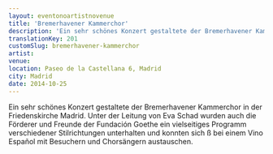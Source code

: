 ```yaml
---
layout: eventonoartistnovenue
title: 'Bremerhavener Kammerchor'
description: 'Ein sehr schönes Konzert gestaltete der Bremerhavener Kammerchor in der Friedenskirche Madrid. Unter der Leitung von Eva Schad wurden auch die Förderer und Freunde der Fundación Goethe ein vielseitiges Programm verschiedener Stilrichtungen  unterhalten und konnten sich anschließend bei einem Vino Español mit Besuchern und Chorsängern austauschen.'
translationKey: 201
customSlug: bremerhavener-kammerchor
artist: 
venue: 
location: Paseo de la Castellana 6, Madrid
city: Madrid
date: 2014-10-25 
---
```


Ein sehr schönes Konzert gestaltete der Bremerhavener Kammerchor in der Friedenskirche Madrid. Unter der Leitung von Eva Schad wurden auch die Förderer und Freunde der Fundación Goethe ein vielseitiges Programm verschiedener Stilrichtungen  unterhalten und konnten sich ß bei einem Vino Español mit Besuchern und Chorsängern austauschen.
